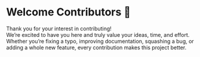 # Welcome Contributors 👋

Thank you for your interest in contributing!  
We’re excited to have you here and truly value your ideas, time, and effort.  
Whether you’re fixing a typo, improving documentation, squashing a bug, or adding a whole new feature, every contribution makes this project better. 